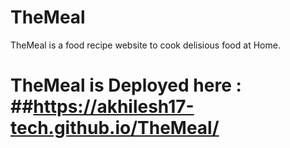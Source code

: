 # TheMeal
TheMeal is a food recipe website to cook delisious food at Home.

# TheMeal is Deployed here : ##https://akhilesh17-tech.github.io/TheMeal/
